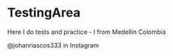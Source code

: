 # TestingArea
Here I do tests and practice - I from Medellin Colombia

@johanriascos333 in Instagram
